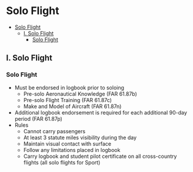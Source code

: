 # Solo Flight

- [Solo Flight](#solo-flight)
  - [I. Solo Flight](#i-solo-flight)
    - [Solo Flight](#solo-flight-1)

## I. Solo Flight

### Solo Flight
* Must be endorsed in logbook prior to soloing
  * Pre-solo Aeronautical Knowledge (FAR 61.87b)
  * Pre-solo Flight Training (FAR 61.87c)
  * Make and Model of Aircraft (FAR 61.87n)
* Additional logbook endorsement is required for each additional 90-day period (FAR 61.87p)
* Rules
  * Cannot carry passengers
  * At least 3 statute miles visibility during the day
  * Maintain visual contact with surface
  * Follow any limitations placed in logbook
  * Carry logbook and student pilot certificate on all cross-country flights (all solo flights for Sport)
